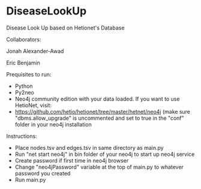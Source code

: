 # DiseaseLookUp
 Disease Look Up based on Hetionet's Database
 
 Collaborators:
 
 Jonah Alexander-Awad
 
 Eric Benjamin 


Prequisites to run:
- Python
- Py2neo
- Neo4j community edition with your data loaded. If you want to use HetioNet, visit:
- https://github.com/hetio/hetionet/tree/master/hetnet/neo4j (make sure "dbms.allow_upgrade" is uncommented and set to true in the "conf" folder in your neo4j installation

Instructions:
- Place nodes.tsv and edges.tsv in same directory as main.py
- Run "net start neo4j" in bin folder of your neo4j to start up neo4j service
- Create password if first time in neo4j browser
- Change "neo4jPassword" variable at the top of main.py to whatever password you created
- Run main.py
